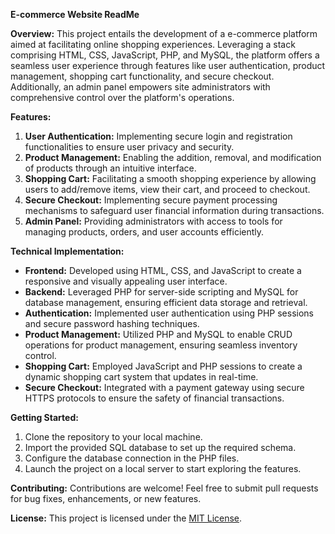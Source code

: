 **E-commerce Website ReadMe**

**Overview:**
This project entails the development of a e-commerce platform aimed at facilitating online shopping experiences. Leveraging a stack comprising HTML, CSS, JavaScript, PHP, and MySQL, the platform offers a seamless user experience through features like user authentication, product management, shopping cart functionality, and secure checkout. Additionally, an admin panel empowers site administrators with comprehensive control over the platform's operations.

**Features:**
1. **User Authentication:** Implementing secure login and registration functionalities to ensure user privacy and security.
2. **Product Management:** Enabling the addition, removal, and modification of products through an intuitive interface.
3. **Shopping Cart:** Facilitating a smooth shopping experience by allowing users to add/remove items, view their cart, and proceed to checkout.
4. **Secure Checkout:** Implementing secure payment processing mechanisms to safeguard user financial information during transactions.
5. **Admin Panel:** Providing administrators with access to tools for managing products, orders, and user accounts efficiently.

**Technical Implementation:**
- **Frontend:** Developed using HTML, CSS, and JavaScript to create a responsive and visually appealing user interface.
- **Backend:** Leveraged PHP for server-side scripting and MySQL for database management, ensuring efficient data storage and retrieval.
- **Authentication:** Implemented user authentication using PHP sessions and secure password hashing techniques.
- **Product Management:** Utilized PHP and MySQL to enable CRUD operations for product management, ensuring seamless inventory control.
- **Shopping Cart:** Employed JavaScript and PHP sessions to create a dynamic shopping cart system that updates in real-time.
- **Secure Checkout:** Integrated with a payment gateway using secure HTTPS protocols to ensure the safety of financial transactions.

**Getting Started:**
1. Clone the repository to your local machine.
2. Import the provided SQL database to set up the required schema.
3. Configure the database connection in the PHP files.
4. Launch the project on a local server to start exploring the features.

**Contributing:**
Contributions are welcome! Feel free to submit pull requests for bug fixes, enhancements, or new features.

**License:**
This project is licensed under the [MIT License](https://opensource.org/licenses/MIT).
